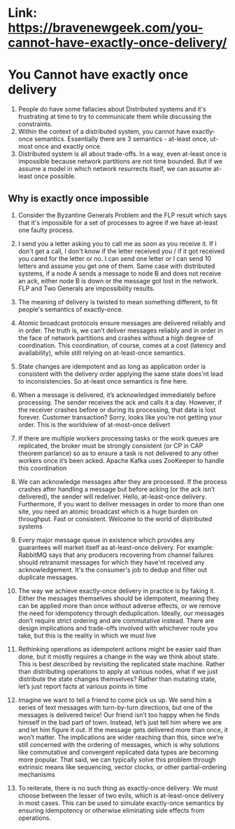 Link: https://bravenewgeek.com/you-cannot-have-exactly-once-delivery/
========================================================================

# You Cannot have exactly once delivery
1. People do have some fallacies about Distributed systems and it's frustrating at time to try to communicate them while discussing the constraints.
2. Within the context of a distributed system, you cannot have exactly-once semantics. Essentially there are 3 semantics - at-least once, ut-most once and exactly once. 
3. Distributed system is all about trade-offs. In a way, even at-least once is impossible because network partitions are not time bounded. But if we assume a model in which network resurrects itself, we can assume at-least once possible. 

## Why is exactly once impossible
1. Consider the Byzantine Generals Problem and the FLP result which says that it's impossible for a set of processes to agree if we have at-least one faulty process. 
2. I send you a letter asking you to call me as soon as you receive it. If I don't get a call, I don't know if the letter received you / if it got received you cared for the letter or no. I can send one letter or I can send 10 letters and assume you get one of them. Same case with distributed systems, if a node A sends a message to node B and does not receive an ack, either node B is down or the message got lost in the network. FLP and Two Generals are impossibility results.

3. The meaning of delivery is twisted to mean something different, to fit people's semantics of exactly-once.

4. Atomic broadcast protocols ensure messages are delivered reliably and in order. The truth is, we can’t deliver messages reliably and in order in the face of network partitions and crashes without a high degree of coordination.  This coordination, of course, comes at a cost (latency and availability), while still relying on at-least-once semantics.

5. State changes are idempotent and as long as application order is consistent with the delivery order applying the same state does'nt lead to inconsistencies. So at-least once semantics is fine here. 

6. When a message is delivered, it’s acknowledged immediately before processing. The sender receives the ack and calls it a day. However, if the receiver crashes before or during its processing, that data is lost forever. Customer transaction? Sorry, looks like you’re not getting your order. This is the worldview of at-most-once delivert

7.  If there are multiple workers processing tasks or the work queues are replicated, the broker must be strongly consistent (or CP in CAP theorem parlance) so as to ensure a task is not delivered to any other workers once it’s been acked. Apache Kafka uses ZooKeeper to handle this coordination

8. We can acknowledge messages after they are processed. If the process crashes after handling a message but before acking (or the ack isn’t delivered), the sender will redeliver. Hello, at-least-once delivery. Furthermore, if you want to deliver messages in order to more than one site, you need an atomic broadcast which is a huge burden on throughput. Fast or consistent. Welcome to the world of distributed systems

9. Every major message queue in existence which provides any guarantees will market itself as at-least-once delivery. For example: RabbitMQ says that any producers recovering from channel failures should retransmit messages for which they have'nt received any acknowledgement. It's the consumer's job to dedup and filter out duplicate messages.

10. The way we achieve exactly-once delivery in practice is by faking it. Either the messages themselves should be idempotent, meaning they can be applied more than once without adverse effects, or we remove the need for idempotency through deduplication. Ideally, our messages don’t require strict ordering and are commutative instead. There are design implications and trade-offs involved with whichever route you take, but this is the reality in which we must live

11. Rethinking operations as idempotent actions might be easier said than done, but it mostly requires a change in the way we think about state. This is best described by revisiting the replicated state machine. Rather than distributing operations to apply at various nodes, what if we just distribute the state changes themselves? Rather than mutating state, let’s just report facts at various points in time

12. Imagine we want to tell a friend to come pick us up. We send him a series of text messages with turn-by-turn directions, but one of the messages is delivered twice! Our friend isn’t too happy when he finds himself in the bad part of town. Instead, let’s just tell him where we are and let him figure it out. If the message gets delivered more than once, it won’t matter. The implications are wider reaching than this, since we’re still concerned with the ordering of messages, which is why solutions like commutative and convergent replicated data types are becoming more popular. That said, we can typically solve this problem through extrinsic means like sequencing, vector clocks, or other partial-ordering mechanisms

11. To reiterate, there is no such thing as exactly-once delivery. We must choose between the lesser of two evils, which is at-least-once delivery in most cases. This can be used to simulate exactly-once semantics by ensuring idempotency or otherwise eliminating side effects from operations.

